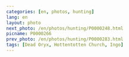 ```yaml
---
categories: [en, photos, hunting]
lang: en
layout: photo
next_photo: /en/photos/hunting/P0000248.html
picname: P0000266
prev_photo: /en/photos/hunting/P0000283.html
tags: [Dead Oryx, Hottentotten Church, Ingo]
---
```

